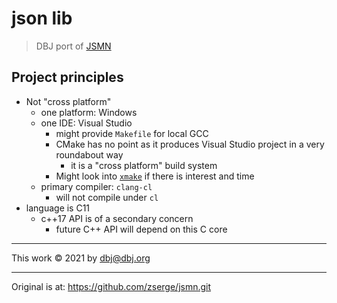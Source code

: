 # json lib 

> DBJ port of [JSMN](https://github.com/zserge/jsmn.git)

## Project principles

- Not "cross platform"
  - one platform: Windows
  - one IDE: Visual Studio
    - might provide `Makefile` for local GCC
    - CMake has no point as it produces Visual Studio project in a very roundabout way
      - it is a "cross platform" build system
    - Might look into [`xmake`](https://xmake.io/#/) if there is interest and time
  - primary compiler: `clang-cl`
    - will not compile under `cl`
- language is C11 
  - c++17 API is of a secondary concern
    - future C++ API will depend on this C core

--- 
This work &copy; 2021 by dbj@dbj.org

---
Original is at: https://github.com/zserge/jsmn.git
